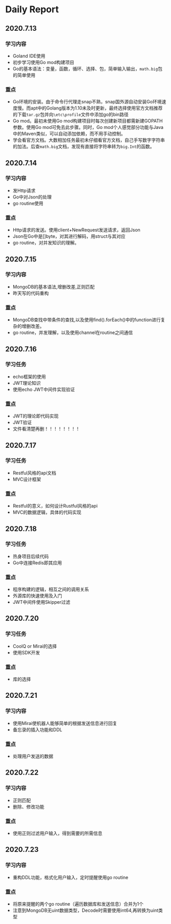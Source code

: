 # Daily Report

## 2020.7.13

### 学习内容

* Goland IDE使用
* 初步学习使用Go mod构建项目
* Go的基本语法：变量，函数，循环、选择、包，简单输入输出，`math.big`包的简单使用

### 重点

* Go环境的安装。由于命令行代理走snap不熟，snap国外源自动安装Go环境速度慢。而apt中的Golang版本为1.10未及时更新，最终选择使用官方文档推荐的下载`tar.gz`包并向`\etc\profile`文件中添加go的bin路径
* Go mod。最初未使用Go mod构建项目时每次创建新项目都需新建GOPATH参数。使用Go mod可免去此步骤。同时，Go mod个人感觉部分功能与Java中的Maven类似，可以自动添加依赖，而不用手动控制。
* 学会看官方文档。大数相加任务最初未仔细看官方文档，自己手写数字字符串的加法。后查`math.big`文档，发现有直接将字符串转为`big.Int`的函数。



## 2020.7.14

### 学习内容

* 发Http请求
* Go中对Json的处理
* go routine使用

### 重点

* Http请求的发送。使用client+NewRequest发送请求，返回Json
* Json在Go中是[]byte，对其进行解码，用struct与其对应
* go routine，对并发知识的理解。



## 2020.7.15

### 学习内容

* MongoDB的基本语法,增删改差,正则匹配
* 昨天写的代码重构

### 重点

* MongoDB查找中带条件的查找,以及使用find().forEach()中的function进行复杂的增删改差。
* go routine，并发理解，以及使用channel在routine之间通信



## 2020.7.16

### 学习任务

* echo框架的使用
* JWT理论知识
* 使用echo JWT中间件实现验证

### 重点

* JWT的理论即代码实现
* JWT验证
* 文件看清楚再删！！！！！！！！



## 2020.7.17

### 学习任务

* Restful风格的api文档
* MVC设计框架

### 重点

* Restful的意义，如何设计Rustful风格的api
* MVC的数据逻辑，具体的代码实现



## 2020.7.18

### 学习任务

* 热身项目后续代码
* Go中连接Redis即其应用

### 重点

* 程序构建的逻辑，相互之间的调用关系
* 外源库的快速使用及入门
* JWT中间件使用Skipper过滤



## 2020.7.20

### 学习任务

* CoolQ or Mirai的选择
* 使用SDK开发

### 重点

* 库的选择



## 2020.7.21

### 学习内容

* 使用Mirai使机器人能够简单的根据发送信息进行回复
* 备忘录的插入功能和DDL

### 重点

* 处理用户发送的数据



## 2020.7.22

### 学习内容

* 正则匹配
* 删除、修改功能

### 重点

* 使用正则过滤用户输入，得到需要的所需信息



## 2020.7.23

### 学习内容

* 重构DDL功能，格式化用户输入，定时提醒使用go routine

### 重点

* 将原来提醒的两个go routine（遍历数据库和发送信息）合并为1个
* 注意到MongoDB无uint数据类型，Decode时需要使用int64,再转换为uint类型